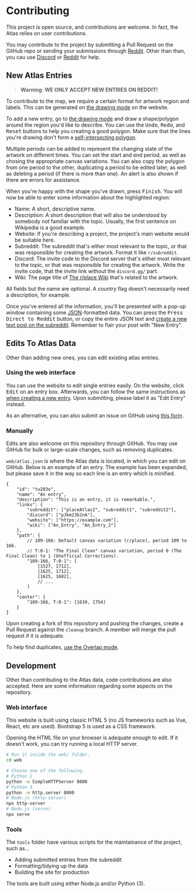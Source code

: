 # Contributing

This project is open source, and contributions are welcome. In fact, the Atlas relies on user contributions.

You may contribute to the project by submitting a Pull Request on the GitHub repo or sending your submissions through [Reddit](https://www.reddit.com/r/placeAtlas). Other than than, you cau use [Discord](https://discord.gg/pJkm23b2nA) or [Reddit](https://www.reddit.com/r/placeAtlas) for help.

## New Atlas Entries

> **Warning**: **WE ONLY ACCEPT NEW ENTRIES ON REDDIT!**

To contribute to the map, we require a certain format for artwork region and labels. This can be generated on [the drawing mode](https://2017.place-atlas.stefanocoding.me?mode=draw) on the website. 

To add a new entry, go to [the drawing mode](https://2017.place-atlas.stefanocoding.me?mode=draw) and draw a shape/polygon around the region you'd like to describe. You can use the <kbd>Undo</kbd>, <kbd>Redo</kbd>, and <kbd>Reset</kbd> buttons to help you creating a good polygon. Make sure that the lines you're drawing don't form a [self-intersecting polygon](https://upload.wikimedia.org/wikipedia/commons/thumb/0/0f/Complex_polygon.svg/288px-Complex_polygon.svg.png). 

Multiple periods can be added to represent the changing state of the artwork on different times. You can set the start and end period, as well as chosing the appropriate canvas variations. You can also copy the polygon from one period to the other, duplicating a period to be edited later, as well as deleting a period (if there is more than one). An alert is also shown if there are errors for assistance.

When you're happy with the shape you've drawn, press <kbd>Finish</kbd>. You will now be able to enter some information about the highlighted region:

- Name: A short, descriptive name.
- Description: A short description that will also be understood by somebody not familiar with the topic. Usually, the first sentence on Wikipedia is a good example.
- Website: If you're describing a project, the project's main website would be suitable here.
- Subreddit: The subreddit that's either most relevant to the topic, or that was responsible for creating the artwork. Format it like `r/subreddit`.
- Discord: The invite code to the Discord server that's either most relevant to the topic, or that was responsible for creating the artwork. Write the invite code, that the invite link without the `discord.gg/` part.
- Wiki: The page title of [The r/place Wiki](https://place-wiki.stefanocoding.me/) that's related to the artwork.

All fields but the name are optional. A country flag doesn't necessarily need a description, for example.

Once you've entered all the information, you'll be presented with a pop-up window containing some [JSON](https://en.wikipedia.org/wiki/JSON)-formatted data. You can press the <kbd>Press Direct to Reddit</kbd> button, or copy the entire JSON text and [create a new text post on the subreddit](https://www.reddit.com/r/placeAtlas/submit). Remember to flair your post with "New Entry".

## Edits To Atlas Data

Other than adding new ones, you can edit existing atlas entries.

### Using the web interface

You can use the website to edit single entries easily. On the website, click <kbd>Edit</kbd> on an entry box. Afterwards, you can follow the same instructions as [when creating a new entry](#new-atlas-entries). Upon submitting, please label it as "Edit Entry" instead.

As an alternative, you can also submit an issue on GitHub using [this form](https://github.com/placeAtlas/atlas/issues/new?assignees=&labels=entry+update&template=edit-entry.yml).

### Manually

Edits are also welcome on this repository through GitHub. You may use GitHub for bulk or large-scale changes, such as removing duplicates.

`web/atlas.json` is where the Atlas data is located, in which you can edit on GitHub. Below is an example of an entry. The example has been expanded, but please save it in the way so each line is an entry which is minified.

```json5
{
	"id": "tu203o",
	"name": "An entry",
	"description": "This is an entry, it is remarkable.",
	"links": {
		"subreddit": ["placeAtlas2", "subreddit1", "subreddit2"],
		"discord": ["pJkm23b2nA"],
		"website": ["https://example.com"],
		"wiki": ["An_Entry", "An_Entry_2"]
	},
	"path": {
		// 109-166: Default canvas variation (r/place), period 109 to 166.
		// T:0-1: "The Final Clean" canvas variation, period 0 (The Final Clean) to 1 (Unofficial Corrections).
		"109-166, T:0-1": [
			[1527, 1712],
			[1625, 1712],
			[1625, 1682],
			// ...
		]
	},
	"center": {
		"109-166, T:0-1": [1639, 1754]
	}
}
```

Upon creating a fork of this repository and pushing the changes, create a Pull Request against the `cleanup` branch. A member will merge the pull request if it is adequate.

To help find duplicates, [use the Overlap mode](https://2017.place-atlas.stefanocoding.me?mode=overlap).

## Development

Other than contributing to the Atlas data, code contributions are also accepted. Here are some information regarding some aspects on the repository.

### Web interface

This website is built using classic HTML 5 (no JS frameworks such as Vue, React, etc are used). Bootstrap 5 is used as a CSS framework.

Opening the HTML file on your browser is adequate enough to edit. If it doesn't work, you can try running a local HTTP server.

```sh
# Run it inside the web/ folder.
cd web 

# Choose one of the following.
# Python 2
python -m SimpleHTTPServer 8000
# Python 3
python -m http.server 8000
# Node.js (http-server)
npx http-server
# Node.js (serve)
npx serve
```

### Tools

The `tools` folder have various scripts for the maintainance of the project, such as...

- Adding submitted entries from the subreddit
- Formatting/tidying up the data 
- Building the site for production

The tools are built using either Node.js and/or Python (3).